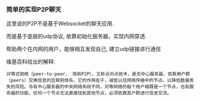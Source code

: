 ### 简单的实现P2P聊天

这里说的P2P不是基于Websocket的聊天应用.

而是基于底层的udp协议, 依靠初始化服务器，实现内网穿透.

帮助两个在内网的用户，能够相互发现自己, 建立udp链接进行通信

维基百科给出的解释:

```
对等式网络（peer-to-peer， 简称P2P），又称点对点技术，是无中心服务器、依靠用户群（peers）交换信息的互联网体系，它的作用在于，减低以往网络传输中的节点，以降低数据丢失的风险。与有中心服务器的中央网络系统不同，对等网络的每个用户端既是一个节点，也有服务器的功能，任何一个节点无法直接找到其他节点，必须依靠其户群进行信息交流。
```